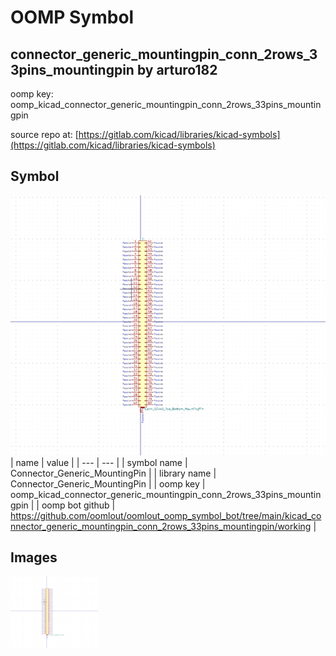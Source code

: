 # OOMP Symbol  
## connector_generic_mountingpin_conn_2rows_33pins_mountingpin  by arturo182  
  
oomp key: oomp_kicad_connector_generic_mountingpin_conn_2rows_33pins_mountingpin  
  
source repo at: [https://gitlab.com/kicad/libraries/kicad-symbols](https://gitlab.com/kicad/libraries/kicad-symbols)  
## Symbol  
  
[![working.png](working_600.png)](working.png)  
| name | value | 
| --- | --- | 
| symbol name | Connector_Generic_MountingPin | 
| library name | Connector_Generic_MountingPin | 
| oomp key | oomp_kicad_connector_generic_mountingpin_conn_2rows_33pins_mountingpin | 
| oomp bot github | https://github.com/oomlout/oomlout_oomp_symbol_bot/tree/main/kicad_connector_generic_mountingpin_conn_2rows_33pins_mountingpin/working | 
## Images  
  
[![working.png](working_140.png)](working.png)  
